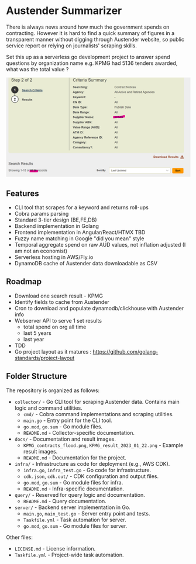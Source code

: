 # Austender Summarizer
There is always news around how much the government spends on contracting. However it is hard
to find a quick summary of figures in a transparent manner without digging through Austender
website, so public service report or relying on journalists' scraping skills.

Set this up as a serverless go development project to answer spend questions by organization name e.g. KPMG had 5136 tenders awarded, what was the total value ?

![KPMG Tenders](docs/KPMG_result_2023_01_22.png)

## Features
- CLI tool that scrapes for a keyword and returns roll-ups
- Cobra params parsing
- Standard 3-tier design (BE,FE,DB)
- Backend implementation in Golang
- Frontend implementation in Angular/React/HTMX TBD
- Fuzzy name matching in Google "did you mean" style
- Temporal aggregate spend on raw AUD values, not inflation adjusted (I am not an economist)
- Serverless hosting in AWS/Fly.io
- DynamoDB cache of Austender data downloadable as CSV


## Roadmap
- Download one search result - KPMG
- Identify fields to cache from Austender
- Cron to download and populate dynamodb/clickhouse with Austender info
- Webserver API to serve 1 set results
    - total spend on org all time
    - last 5 years
    - last year
- TDD
- Go project layout as it matures : https://github.com/golang-standards/project-layout

## Folder Structure

The repository is organized as follows:

- `collector/` - Go CLI tool for scraping Austender data. Contains main logic and command utilities.
    - `cmd/` - Cobra command implementations and scraping utilities.
    - `main.go` - Entry point for the CLI tool.
    - `go.mod`, `go.sum` - Go module files.
    - `README.md` - Collector-specific documentation.
- `docs/` - Documentation and result images.
    - `KPMG_contracts_flood.png`, `KPMG_result_2023_01_22.png` - Example result images.
    - `README.md` - Documentation for the project.
- `infra/` - Infrastructure as code for deployment (e.g., AWS CDK).
    - `infra.go`, `infra_test.go` - Go code for infrastructure.
    - `cdk.json`, `cdk.out/` - CDK configuration and output files.
    - `go.mod`, `go.sum` - Go module files for infra.
    - `README.md` - Infra-specific documentation.
- `query/` - Reserved for query logic and documentation.
    - `README.md` - Query documentation.
- `server/` - Backend server implementation in Go.
    - `main.go`, `main_test.go` - Server entry point and tests.
    - `Taskfile.yml` - Task automation for server.
    - `go.mod`, `go.sum` - Go module files for server.

Other files:
- `LICENSE.md` - License information.
- `Taskfile.yml` - Project-wide task automation.
